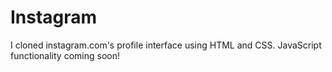 # Instagram
I cloned instagram.com's profile interface using HTML and CSS. JavaScript functionality coming soon!
